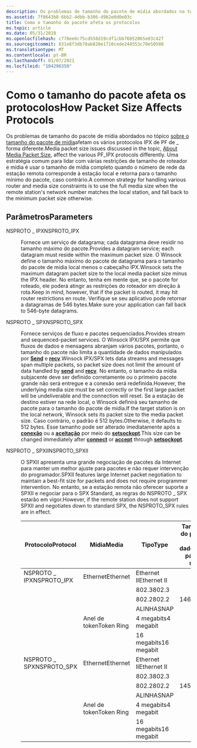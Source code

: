 ```yaml
---
description: Os problemas de tamanho do pacote de mídia abordados no tópico sobre o tamanho do pacote de mídia afetam os vários protocolos IPX de PF de \_ forma diferente.
ms.assetid: 7f0643b8-6bb2-4dbb-b306-d9b2e0d0e03c
title: Como o tamanho do pacote afeta os protocolos
ms.topic: article
ms.date: 05/31/2018
ms.openlocfilehash: c778ee6c75cd558d19cdf1cbb76052065e03c427
ms.sourcegitcommit: 831e8f3db78ab820e1710cede244553c70e50500
ms.translationtype: MT
ms.contentlocale: pt-BR
ms.lasthandoff: 01/07/2021
ms.locfileid: "104296350"
---
```

# <a name="how-packet-size-affects-protocols"></a><span data-ttu-id="74c19-103">Como o tamanho do pacote afeta os protocolos</span><span class="sxs-lookup"><span data-stu-id="74c19-103">How Packet Size Affects Protocols</span></span>

<span data-ttu-id="74c19-104">Os problemas de tamanho do pacote de mídia abordados no tópico [sobre o tamanho do pacote de mídia](about-media-packet-size-2.md)afetam os vários protocolos IPX de PF de \_ forma diferente.</span><span class="sxs-lookup"><span data-stu-id="74c19-104">Media packet size issues discussed in the topic, [About Media Packet Size](about-media-packet-size-2.md), affect the various PF\_IPX protocols differently.</span></span> <span data-ttu-id="74c19-105">Uma estratégia comum para lidar com várias restrições de tamanho de roteador e mídia é usar o tamanho de mídia completo quando o número de rede da estação remota corresponde à estação local e retorna para o tamanho mínimo do pacote, caso contrário.</span><span class="sxs-lookup"><span data-stu-id="74c19-105">A common strategy for handling various router and media size constraints is to use the full media size when the remote station's network number matches the local station, and fall back to the minimum packet size otherwise.</span></span>

## <a name="parameters"></a><span data-ttu-id="74c19-106">Parâmetros</span><span class="sxs-lookup"><span data-stu-id="74c19-106">Parameters</span></span>

<dl> <dt>

<span data-ttu-id="74c19-107"><span id="NSPROTO_IPX"></span><span id="nsproto_ipx"></span>NSPROTO \_ IPX</span><span class="sxs-lookup"><span data-stu-id="74c19-107"><span id="NSPROTO_IPX"></span><span id="nsproto_ipx"></span>NSPROTO\_IPX</span></span>
</dt> <dd>

<span data-ttu-id="74c19-108">Fornece um serviço de datagrama; cada datagrama deve residir no tamanho máximo do pacote.</span><span class="sxs-lookup"><span data-stu-id="74c19-108">Provides a datagram service; each datagram must reside within the maximum packet size.</span></span> <span data-ttu-id="74c19-109">O Winsock define o tamanho máximo do pacote de datagrama para o tamanho do pacote de mídia local menos o cabeçalho IPX.</span><span class="sxs-lookup"><span data-stu-id="74c19-109">Winsock sets the maximum datagram packet size to the local media packet size minus the IPX header.</span></span> <span data-ttu-id="74c19-110">No entanto, tenha em mente que, se o pacote for roteado, ele poderá atingir as restrições do roteador em direção à rota.</span><span class="sxs-lookup"><span data-stu-id="74c19-110">Keep in mind, however, that if the packet is routed, it may hit router restrictions en route.</span></span> <span data-ttu-id="74c19-111">Verifique se seu aplicativo pode retornar a datagramas de 546 bytes.</span><span class="sxs-lookup"><span data-stu-id="74c19-111">Make sure your application can fall back to 546-byte datagrams.</span></span>

</dd> <dt>

<span data-ttu-id="74c19-112"><span id="NSPROTO_SPX"></span><span id="nsproto_spx"></span>NSPROTO \_ SPX</span><span class="sxs-lookup"><span data-stu-id="74c19-112"><span id="NSPROTO_SPX"></span><span id="nsproto_spx"></span>NSPROTO\_SPX</span></span>
</dt> <dd>

<span data-ttu-id="74c19-113">Fornece serviços de fluxo e pacotes sequenciados.</span><span class="sxs-lookup"><span data-stu-id="74c19-113">Provides stream and sequenced-packet services.</span></span> <span data-ttu-id="74c19-114">O Winsock IPX/SPX permite que fluxos de dados e mensagens abranjam vários pacotes, portanto, o tamanho do pacote não limita a quantidade de dados manipulados por [**Send**](/windows/desktop/api/Winsock2/nf-winsock2-send) e [**recv**](/windows/desktop/api/winsock/nf-winsock-recv).</span><span class="sxs-lookup"><span data-stu-id="74c19-114">Winsock IPX/SPX lets data streams and messages span multiple packets, so packet size does not limit the amount of data handled by [**send**](/windows/desktop/api/Winsock2/nf-winsock2-send) and [**recv**](/windows/desktop/api/winsock/nf-winsock-recv).</span></span> <span data-ttu-id="74c19-115">No entanto, o tamanho da mídia subjacente deve ser definido corretamente ou o primeiro pacote grande não será entregue e a conexão será redefinida.</span><span class="sxs-lookup"><span data-stu-id="74c19-115">However, the underlying media size must be set correctly or the first large packet will be undeliverable and the connection will reset.</span></span> <span data-ttu-id="74c19-116">Se a estação de destino estiver na rede local, o Winsock definirá seu tamanho de pacote para o tamanho do pacote de mídia.</span><span class="sxs-lookup"><span data-stu-id="74c19-116">If the target station is on the local network, Winsock sets its packet size to the media packet size.</span></span> <span data-ttu-id="74c19-117">Caso contrário, o padrão é 512 bytes.</span><span class="sxs-lookup"><span data-stu-id="74c19-117">Otherwise, it defaults to 512 bytes.</span></span> <span data-ttu-id="74c19-118">Esse tamanho pode ser alterado imediatamente após a [**conexão**](/windows/desktop/api/Winsock2/nf-winsock2-connect) ou a [**aceitação**](/windows/desktop/api/Winsock2/nf-winsock2-accept) por meio do [**setsockopt**](/windows/desktop/api/winsock/nf-winsock-setsockopt).</span><span class="sxs-lookup"><span data-stu-id="74c19-118">This size can be changed immediately after [**connect**](/windows/desktop/api/Winsock2/nf-winsock2-connect) or [**accept**](/windows/desktop/api/Winsock2/nf-winsock2-accept) through [**setsockopt**](/windows/desktop/api/winsock/nf-winsock-setsockopt).</span></span>

</dd> <dt>

<span data-ttu-id="74c19-119"><span id="NSPROTO_SPXII"></span><span id="nsproto_spxii"></span>NSPROTO \_ SPXII</span><span class="sxs-lookup"><span data-stu-id="74c19-119"><span id="NSPROTO_SPXII"></span><span id="nsproto_spxii"></span>NSPROTO\_SPXII</span></span>
</dt> <dd>

<span data-ttu-id="74c19-120">O SPXII apresenta uma grande negociação de pacotes da Internet para manter um melhor ajuste para pacotes e não requer intervenção do programador.</span><span class="sxs-lookup"><span data-stu-id="74c19-120">SPXII features large Internet packet negotiation to maintain a best-fit size for packets and does not require programmer intervention.</span></span> <span data-ttu-id="74c19-121">No entanto, se a estação remota não oferecer suporte a SPXII e negociar para o SPX Standard, as regras do NSPROTO \_ SPX estarão em vigor.</span><span class="sxs-lookup"><span data-stu-id="74c19-121">However, if the remote station does not support SPXII and negotiates down to standard SPX, the NSPROTO\_SPX rules are in effect.</span></span>



| <span data-ttu-id="74c19-122">Protocolo</span><span class="sxs-lookup"><span data-stu-id="74c19-122">Protocol</span></span>     | <span data-ttu-id="74c19-123">Mídia</span><span class="sxs-lookup"><span data-stu-id="74c19-123">Media</span></span>      | <span data-ttu-id="74c19-124">Tipo</span><span class="sxs-lookup"><span data-stu-id="74c19-124">Type</span></span>        | <span data-ttu-id="74c19-125">Tamanho do pacote de dados</span><span class="sxs-lookup"><span data-stu-id="74c19-125">Data packet size</span></span> |
|--------------|------------|-------------|------------------|
| <span data-ttu-id="74c19-126">NSPROTO \_ IPX</span><span class="sxs-lookup"><span data-stu-id="74c19-126">NSPROTO\_IPX</span></span> | <span data-ttu-id="74c19-127">Ethernet</span><span class="sxs-lookup"><span data-stu-id="74c19-127">Ethernet</span></span>   | <span data-ttu-id="74c19-128">Ethernet II</span><span class="sxs-lookup"><span data-stu-id="74c19-128">Ethernet II</span></span> |                  |
|              |            | <span data-ttu-id="74c19-129">802.3</span><span class="sxs-lookup"><span data-stu-id="74c19-129">802.3</span></span>       |                  |
|              |            | <span data-ttu-id="74c19-130">802.2</span><span class="sxs-lookup"><span data-stu-id="74c19-130">802.2</span></span>       | <span data-ttu-id="74c19-131">1466</span><span class="sxs-lookup"><span data-stu-id="74c19-131">1466</span></span>             |
|              |            | <span data-ttu-id="74c19-132">ALINHA</span><span class="sxs-lookup"><span data-stu-id="74c19-132">SNAP</span></span>        |                  |
|              | <span data-ttu-id="74c19-133">Anel de token</span><span class="sxs-lookup"><span data-stu-id="74c19-133">Token Ring</span></span> | <span data-ttu-id="74c19-134">4 megabits</span><span class="sxs-lookup"><span data-stu-id="74c19-134">4 megabit</span></span>   |                  |
|              |            | <span data-ttu-id="74c19-135">16 megabits</span><span class="sxs-lookup"><span data-stu-id="74c19-135">16 megabit</span></span>  |                  |
| <span data-ttu-id="74c19-136">NSPROTO \_ SPX</span><span class="sxs-lookup"><span data-stu-id="74c19-136">NSPROTO\_SPX</span></span> | <span data-ttu-id="74c19-137">Ethernet</span><span class="sxs-lookup"><span data-stu-id="74c19-137">Ethernet</span></span>   | <span data-ttu-id="74c19-138">Ethernet II</span><span class="sxs-lookup"><span data-stu-id="74c19-138">Ethernet II</span></span> |                  |
|              |            | <span data-ttu-id="74c19-139">802.3</span><span class="sxs-lookup"><span data-stu-id="74c19-139">802.3</span></span>       |                  |
|              |            | <span data-ttu-id="74c19-140">802.2</span><span class="sxs-lookup"><span data-stu-id="74c19-140">802.2</span></span>       | <span data-ttu-id="74c19-141">1454</span><span class="sxs-lookup"><span data-stu-id="74c19-141">1454</span></span>             |
|              |            | <span data-ttu-id="74c19-142">ALINHA</span><span class="sxs-lookup"><span data-stu-id="74c19-142">SNAP</span></span>        |                  |
|              | <span data-ttu-id="74c19-143">Anel de token</span><span class="sxs-lookup"><span data-stu-id="74c19-143">Token Ring</span></span> | <span data-ttu-id="74c19-144">4 megabits</span><span class="sxs-lookup"><span data-stu-id="74c19-144">4 megabit</span></span>   |                  |
|              |            | <span data-ttu-id="74c19-145">16 megabits</span><span class="sxs-lookup"><span data-stu-id="74c19-145">16 megabit</span></span>  |                  |



 

</dd> </dl>

 

 



